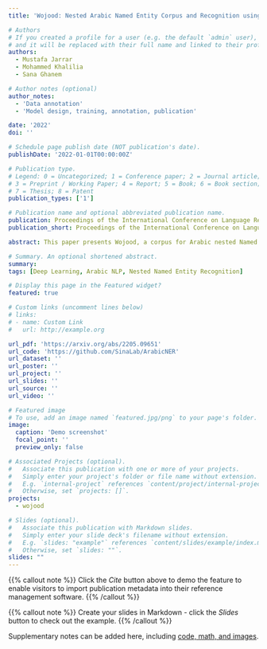 ```yaml
---
title: 'Wojood: Nested Arabic Named Entity Corpus and Recognition using BERT'

# Authors
# If you created a profile for a user (e.g. the default `admin` user), write the username (folder name) here
# and it will be replaced with their full name and linked to their profile.
authors:
  - Mustafa Jarrar
  - Mohammed Khalilia
  - Sana Ghanem

# Author notes (optional)
author_notes:
  - 'Data annotation'
  - 'Model design, training, annotation, publication'

date: '2022'
doi: ''

# Schedule page publish date (NOT publication's date).
publishDate: '2022-01-01T00:00:00Z'

# Publication type.
# Legend: 0 = Uncategorized; 1 = Conference paper; 2 = Journal article;
# 3 = Preprint / Working Paper; 4 = Report; 5 = Book; 6 = Book section;
# 7 = Thesis; 8 = Patent
publication_types: ['1']

# Publication name and optional abbreviated publication name.
publication: Proceedings of the International Conference on Language Resources and Evaluation (LREC)
publication_short: Proceedings of the International Conference on Language Resources and Evaluation (LREC)

abstract: This paper presents Wojood, a corpus for Arabic nested Named Entity Recognition (NER). Nested entities occur when one entity mention is embedded inside another entity mention. Wojood consists of about 550K Modern Standard Arabic (MSA) and dialect tokens that are manually annotated with 21 entity types including person, organization, location, event and date. More importantly, the corpus is annotated with nested entities instead of the more common flat annotations. The data contains about 75K entities and 22.5% of which are nested. The inter-annotator evaluation of the corpus demonstrated a strong agreement with Cohen’s Kappa of 0.979 and an F1-score of 0.976. To validate our data, we used the corpus to train a nested NER model based on multi-task learning using the pre-trained AraBERT (Arabic BERT). The model achieved an overall micro F1-score of 0.884. Our corpus, the annotation guidelines, the source code and the pre-trained model are publicly available.

# Summary. An optional shortened abstract.
summary: 
tags: [Deep Learning, Arabic NLP, Nested Named Entity Recognition]

# Display this page in the Featured widget?
featured: true

# Custom links (uncomment lines below)
# links:
# - name: Custom Link
#   url: http://example.org

url_pdf: 'https://arxiv.org/abs/2205.09651'
url_code: 'https://github.com/SinaLab/ArabicNER'
url_dataset: ''
url_poster: ''
url_project: ''
url_slides: ''
url_source: ''
url_video: ''

# Featured image
# To use, add an image named `featured.jpg/png` to your page's folder.
image:
  caption: 'Demo screenshot'
  focal_point: ''
  preview_only: false

# Associated Projects (optional).
#   Associate this publication with one or more of your projects.
#   Simply enter your project's folder or file name without extension.
#   E.g. `internal-project` references `content/project/internal-project/index.md`.
#   Otherwise, set `projects: []`.
projects:
  - wojood

# Slides (optional).
#   Associate this publication with Markdown slides.
#   Simply enter your slide deck's filename without extension.
#   E.g. `slides: "example"` references `content/slides/example/index.md`.
#   Otherwise, set `slides: ""`.
slides: ""
---
```


{{% callout note %}}
Click the _Cite_ button above to demo the feature to enable visitors to import publication metadata into their reference management software.
{{% /callout %}}

{{% callout note %}}
Create your slides in Markdown - click the _Slides_ button to check out the example.
{{% /callout %}}

Supplementary notes can be added here, including [code, math, and images](https://wowchemy.com/docs/writing-markdown-latex/).
